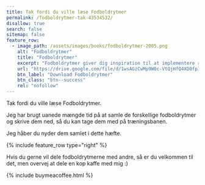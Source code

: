 ```yaml
---
title: Tak fordi du ville læse Fodboldrytmer
permalink: /fodboldrytmer-tak-43534532/
disallow: true
search: false
sitemap: false
feature_row:
  - image_path: /assets/images/books/fodboldrytmer-2005.png
    alt: "Fodboldrytmer"
    title: "Fodboldrytmer"
    excerpt: "Fodboldrytmer giver dig inspiration til at implementere rytmer i din træning. Hvordan kan du bruge afrikansk opvarmning og brasiliansk samba som inspiration?"
    url: "https://drive.google.com/file/d/1wsAGzCwMp9W0c-VtQjHfQ4XD0fp3cJsv/view?usp=sharing"
    btn_label: "Download Fodboldrytmer"
    btn_class: "btn--success"
    rel: "nofollow"
---
```


Tak fordi du ville læse Fodboldrytmer.

Jeg har brugt uanede mængde tid på at samle de forskellige fodboldrytmer og skrive dem ned, så du kan tage dem med på træningsbanen. 

Jeg håber du nyder dem samlet i dette hæfte.

{% include feature_row type="right" %}

Hvis du gerne vil dele fodboldrytmerne med andre, så er du velkommen til det, men overvej at dele en kop kaffe med mig :)

{% include buymeacoffee.html %}
